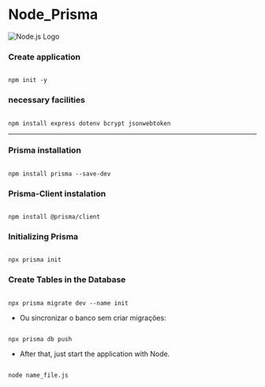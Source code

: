 # Node_Prisma
![Node.js Logo](https://upload.wikimedia.org/wikipedia/commons/thumb/d/d9/Node.js_logo.svg/150px-Node.js_logo.svg.png)


### Create application
```.

npm init -y

```

### necessary facilities
```.

npm install express dotenv bcrypt jsonwebtoken

```

---

### Prisma installation

```.

npm install prisma --save-dev

```

### Prisma-Client instalation
```.

npm install @prisma/client

```

### Initializing Prisma
```.

npx prisma init

```

### Create Tables in the Database

```.

npx prisma migrate dev --name init

```

* Ou sincronizar o banco sem criar migrações:

```.

npx prisma db push

```

* After that, just start the application with Node.

```.

node name_file.js

```

